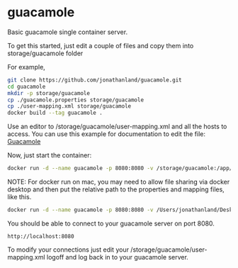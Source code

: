 ﻿# guacamole

Basic guacamole single container server. 

To get this started, just edit a couple of files and copy them into storage/guacamole folder

For example, 

```bash
git clone https://github.com/jonathanland/guacamole.git
cd guacamole
mkdir -p storage/guacamole
cp ./guacamole.properties storage/guacamole
cp ./user-mapping.xml storage/guacamole
docker build --tag guacamole .
```
Use an editor to /storage/guacamole/user-mapping.xml and all the hosts to access. 
You can use this example for documentation to edit the file: [Guacamole](https://guacamole.apache.org/doc/gug/configuring-guacamole.html) 

Now, just start the container:

```bash
docker run -d --name guacamole -p 8080:8080 -v /storage/guacamole:/app/guacamole	 guacamole 
```

NOTE: For docker run on mac, you may need to allow file sharing via docker desktop and then put the relative path to the properties and mapping files, like this.
```bash
docker run -d --name guacamole -p 8080:8080 -v /Users/jonathanland/Desktop/guacamole/storage/guacamole:/app/guacamole guacamole 
```

You should be able to connect to your guacamole server on port 8080.

```
http://localhost:8080
```

To modify your connections just edit your /storage/guacamole/user-mapping.xml logoff and log back in to your guacamole server. 











